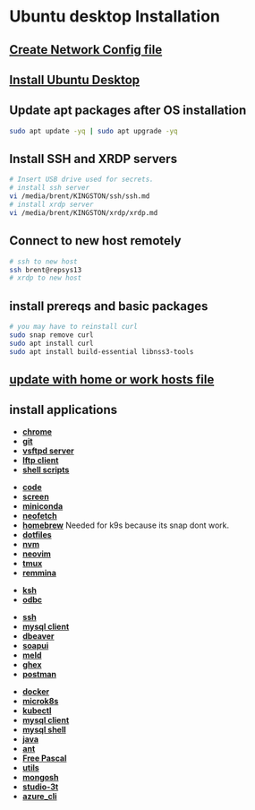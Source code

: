 # Ubuntu desktop Installation

## **[Create Network Config file](./network_config.md)**

## **[Install Ubuntu Desktop](https://ubuntu.com/tutorials/install-ubuntu-desktop)**

## Update apt packages after OS installation

```bash
sudo apt update -yq | sudo apt upgrade -yq
```

## Install SSH and XRDP servers

```bash
# Insert USB drive used for secrets.
# install ssh server
vi /media/brent/KINGSTON/ssh/ssh.md
# install xrdp server
vi /media/brent/KINGSTON/xrdp/xrdp.md
```

## Connect to new host remotely

```bash
# ssh to new host
ssh brent@repsys13
# xrdp to new host
```

## install prereqs and basic packages

```bash
# you may have to reinstall curl
sudo snap remove curl
sudo apt install curl
sudo apt install build-essential libnss3-tools
```

## **[update with home or work hosts file](../e_j/hosts/)**

## install applications

- **[chrome](../a_d/chrome/install.md)**
- **[git](../e_j/git/git.md)**
- **[vsftpd server](../q_z/vsftpd/vsftpd-server.md)**
- **[lftp client](../k_p/lftp/lftp_client.md)**
- **[shell scripts](../../shell_scripts/install_shell_scripts.md)**
<!-- **[pass](../pass/pass.md)**  -->
- **[code](../a_d/code/code.md)**
- **[screen](../q_z/screen/install-screen.md)**
- **[miniconda](../a_d/conda/miniconda-install.md)**
- **[neofetch](../k_p/neofetch/install-neofetch.md)**
- **[homebrew](../e_j/homebrew/homebrew-install.md)** Needed for k9s because its snap dont work.
- **[dotfiles](../a_d/dotfiles/install-dotfiles.md)**
- **[nvm](../k_p/nvm/install-node-version-manager.md)**
- **[neovim](../k_p/neovim/install-neovim.md)**
- **[tmux](../q_z/tmux/tmux.md)**
- **[remmina](../q_z/remmina/install.md)**
<!-- cron -- this is already installed on ubuntu 22.04 -->
<!-- email - check in reports docker file was part of pipeline  -->
- **[ksh](../k_p/ksh/ksh.md)**
- **[odbc](../k_p/odbc/install-ubuntu.md)**
<!-- # I don't think I need an older version for because I don't install a local version of mongodb and conda can install an older ssl if needed for pysoap -->
<!-- ssl -- older ssl for mongodb and pysoap. -->
<!-- openssl -->
- **[ssh](../q_z/ssh/ssh.md)**
- **[mysql client](../k_p/mysql/mysql-client.md)**
- **[dbeaver](../a_d/dbeaver/dbeaver.md)**
- **[soapui](../q_z/soapui/soapui_install.md)**
- **[meld](../k_p/meld/meld_install.md)**
- **[ghex](../e_j/ghex/ghex_install.md)**
- **[postman](../k_p/postman/postman.md)**
<!-- gnome system monitor - System monitor was already installed on ubuntu 22.04 -->
<!-- teams standalone app not supported in Linux use web app teams.microsoft.com/v2 instead  -->
- **[docker](../a_d/docker/install.md)**
- **[microk8s](../../k8s/microk8s_1.28_install.md)**
- **[kubectl](../../k8s/kubectl-install.md)**
- **[mysql client](../k_p/mysql/mysql-client.md)**
- **[mysql shell](../k_p/mysql/mysql-shell.md)**
- **[java](../e_j/java/java.md)**
- **[ant](../a_d/ant/ant.md)**
- **[Free Pascal](../k_p/pascal/free_pascal-install.md)**
- **[utils](../q_z/utils/utils-install.md)**
- **[mongosh](../k_p/mongosh/install-mongosh.md)**
- **[studio-3t](../q_z/studio-3t/studio-3t-intall.md)**
- **[azure_cli](../a_d/azure/azure_cli.md)**
